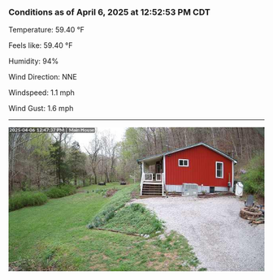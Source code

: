 ### Conditions as of April 6, 2025 at 12:52:53 PM CDT 

Temperature: 59.40 &deg;F

Feels like: 59.40 &deg;F

Humidity: 94%

Wind Direction: NNE

Windspeed: 1.1 mph

Wind Gust: 1.6 mph

---

<img src="./images/latest.jpeg"/>


